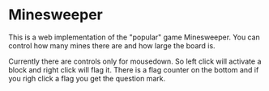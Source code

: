 # Minesweeper
This is a web implementation of the "popular" game Minesweeper. You can control how many mines there are and how large the board is.  

Currently there are controls only for mousedown. So left click will activate a block and right click will flag it.  There is a flag counter on the bottom and if you righ click a flag you get the question mark.
